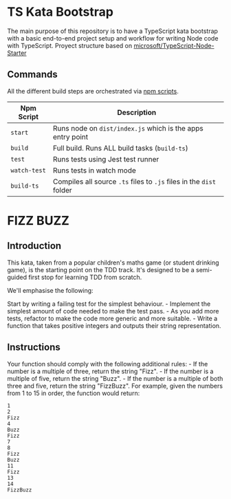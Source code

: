 # TS Kata Bootstrap

The main purpose of this repository is to have a TypeScript kata bootstrap with a basic end-to-end project setup and workflow for writing Node code with TypeScript.
Proyect structure based on [microsoft/TypeScript-Node-Starter](https://github.com/microsoft/TypeScript-Node-Starter)

## Commands

All the different build steps are orchestrated via [npm scripts](https://docs.npmjs.com/misc/scripts).

| Npm Script   | Description                                                         |
| ------------ | ------------------------------------------------------------------- |
| `start`      | Runs node on `dist/index.js` which is the apps entry point          |
| `build`      | Full build. Runs ALL build tasks (`build-ts`)                       |
| `test`       | Runs tests using Jest test runner                                   |
| `watch-test` | Runs tests in watch mode                                            |
| `build-ts`   | Compiles all source `.ts` files to `.js` files in the `dist` folder |

# FIZZ BUZZ

## Introduction

This kata, taken from a popular children's maths game (or student drinking game), is the starting point on the TDD track. It's designed to be a semi-guided first stop for learning TDD from scratch.

We'll emphasise the following:

Start by writing a failing test for the simplest behaviour. - Implement the simplest amount of code needed to make the test pass. - As you add more tests, refactor to make the code more generic and more suitable. - Write a function that takes positive integers and outputs their string representation.

## Instructions

Your function should comply with the following additional rules: - If the number is a multiple of three, return the string "Fizz". - If the number is a multiple of five, return the string "Buzz". - If the number is a multiple of both three and five, return the string "FizzBuzz".
For example, given the numbers from 1 to 15 in order, the function would return:

    1
    2
    Fizz
    4
    Buzz
    Fizz
    7
    8
    Fizz
    Buzz
    11
    Fizz
    13
    14
    FizzBuzz
